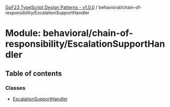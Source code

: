 [GoF23 TypeScript Design Patterns - v1.0.0](../README.md) / behavioral/chain-of-responsibility/EscalationSupportHandler

# Module: behavioral/chain-of-responsibility/EscalationSupportHandler

## Table of contents

### Classes

- [EscalationSupportHandler](../classes/behavioral_chain_of_responsibility_EscalationSupportHandler.EscalationSupportHandler.md)
